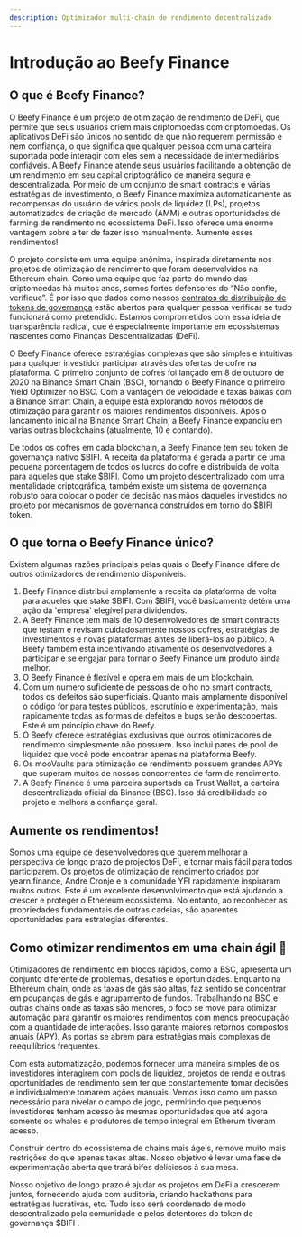 ```yaml
---
description: Optimizador multi-chain de rendimento decentralizado
---
```


# Introdução ao Beefy Finance

## O que é Beefy Finance?

O Beefy Finance é um projeto de otimização de rendimento de DeFi, que permite que seus usuários criem mais criptomoedas com criptomoedas. Os aplicativos DeFi são únicos no sentido de que não requerem permissão e nem confiança, o que significa que qualquer pessoa com uma carteira suportada pode interagir com eles sem a necessidade de intermediários confiáveis. A Beefy Finance atende seus usuários facilitando a obtenção de um rendimento em seu capital criptográfico de maneira segura e descentralizada. Por meio de um conjunto de smart contracts e várias estratégias de investimento, o Beefy Finance maximiza automaticamente as recompensas do usuário de vários pools de liquidez (LPs), projetos automatizados de criação de mercado (AMM) e outras oportunidades de farming de rendimento no ecossistema DeFi. Isso oferece uma enorme vantagem sobre a ter de fazer isso manualmente. Aumente esses rendimentos!

O projeto consiste em uma equipe anônima, inspirada diretamente nos projetos de otimização de rendimento que foram desenvolvidos na Ethereum chain. Como uma equipe que faz parte do mundo das criptomoedas há muitos anos, somos fortes defensores do “Não confie, verifique”. É por isso que dados como nossos [contratos de distribuição de tokens de governança](https://medium.com/beefyfinance/bifi-contracts-are-live-on-mainnet-6080577269d7) estão abertos para qualquer pessoa verificar se tudo funcionará como pretendido. Estamos comprometidos com essa ideia de transparência radical, que é especialmente importante em ecossistemas nascentes como Finanças Descentralizadas (DeFi).

O Beefy Finance oferece estratégias complexas que são simples e intuitivas para qualquer investidor participar através das ofertas de cofre na plataforma. O primeiro conjunto de cofres foi lançado em 8 de outubro de 2020 na Binance Smart Chain (BSC), tornando o Beefy Finance o primeiro Yield Optimizer no BSC. Com a vantagem de velocidade e taxas baixas com a Binance Smart Chain, a equipe está explorando novos métodos de otimização para garantir os maiores rendimentos disponíveis. Após o lançamento inicial na Binance Smart Chain, a Beefy Finance expandiu em varias outras blockchains (atualmente, 10 e contando).

De todos os cofres em cada blockchain, a Beefy Finance tem seu token de governança nativo $BIFI. A receita da plataforma é gerada a partir de uma pequena porcentagem de todos os lucros do cofre e distribuída de volta para aqueles que stake $BIFI. Como um projeto descentralizado com uma mentalidade criptográfica, também existe um sistema de governança robusto para colocar o poder de decisão nas mãos daqueles investidos no projeto por mecanismos de governança construídos em torno do $BIFI token.

## **O que torna o Beefy Finance único?**

Existem algumas razões principais pelas quais o Beefy Finance difere de outros otimizadores de rendimento disponíveis.

1. Beefy Finance distribui amplamente a receita da plataforma de volta para aqueles que stake $BIFI. Com $BIFI, você basicamente detém uma ação da 'empresa' elegível para dividendos.
2. A Beefy Finance tem mais de 10 desenvolvedores de smart contracts que testam e revisam cuidadosamente nossos cofres, estratégias de investimentos e novas plataformas antes de liberá-los ao público. A Beefy também está incentivando ativamente os desenvolvedores a participar e se engajar para tornar o Beefy Finance um produto ainda melhor.
3. O Beefy Finance é flexível e opera em mais de um blockchain.
4. Com um numero suficiente de pessoas de olho no smart contracts, todos os defeitos são superficiais. Quanto mais amplamente disponível o código for para testes públicos, escrutínio e experimentação, mais rapidamente todas as formas de defeitos e bugs serão descobertas. Este é um princípio chave do Beefy.
5. O Beefy oferece estratégias exclusivas que outros otimizadores de rendimento simplesmente não possuem. Isso inclui pares de pool de liquidez que você pode encontrar apenas na plataforma Beefy.&#x20;
6. Os mooVaults para otimização de rendimento possuem grandes APYs que superam muitos de nossos concorrentes de farm de rendimento.
7. A Beefy Finance é uma parceira suportada da Trust Wallet, a carteira descentralizada oficial da Binance (BSC). Isso dá credibilidade ao projeto e melhora a confiança geral.

## **Aumente os rendimentos!**

Somos uma equipe de desenvolvedores que querem melhorar a perspectiva de longo prazo de projectos DeFi, e tornar mais fácil para todos participarem. Os projetos de otimização de rendimento criados por yearn.finance, Andre Cronje e a comunidade YFI rapidamente inspiraram muitos outros. Este é um excelente ‌desenvolvimento ‌que‌ ‌está ‌ajudando‌ a ‌crescer‌ e proteger ‌o‌ ‌Ethereum‌ ‌ecossistema. No entanto, ao reconhecer as propriedades fundamentais de outras cadeias, são aparentes oportunidades para estrategias diferentes.

## **Como otimizar rendimentos em uma chain ágil** 🎯 <a href="#a8cb" id="a8cb"></a>

Otimizadores de rendimento em blocos rápidos, como a BSC, apresenta um conjunto diferente de problemas, desafios e oportunidades. Enquanto na Ethereum chain, onde as taxas de gás são altas, faz sentido se concentrar em poupanças de gás e agrupamento de fundos. Trabalhando na BSC e outras chains onde as taxas são menores, o foco se move para otimizar automação para garantir os maiores rendimentos com menos preocupação com a quantidade de interações. Isso garante maiores retornos compostos anuais ‌(APY).‌ ‌As portas se abrem para estratégias mais complexas de reequilíbrios frequentes.

Com esta automatização, podemos fornecer uma maneira simples de os investidores interagirem com pools de liquidez, projetos de renda e outras oportunidades de rendimento sem ter que constantemente tomar decisões e individualmente tomarem ações manuais. Vemos isso como um passo necessário para nivelar o campo de jogo, permitindo que pequenos investidores tenham acesso às mesmas oportunidades que até agora somente os whales e produtores de tempo integral em Etherum tiveram acesso.

Construir dentro do ecossistema de chains mais ágeis, remove muito mais restrições do que apenas taxas altas. Nosso objetivo é levar uma fase de experimentação aberta que trará bifes deliciosos à sua mesa.

Nosso objetivo de longo prazo é ajudar os projetos em DeFi a crescerem juntos, fornecendo ajuda com auditoria, criando hackathons para estratégias lucrativas, etc. Tudo isso será coordenado de modo descentralizado pela comunidade e pelos detentores do token de governança $BIFI .
